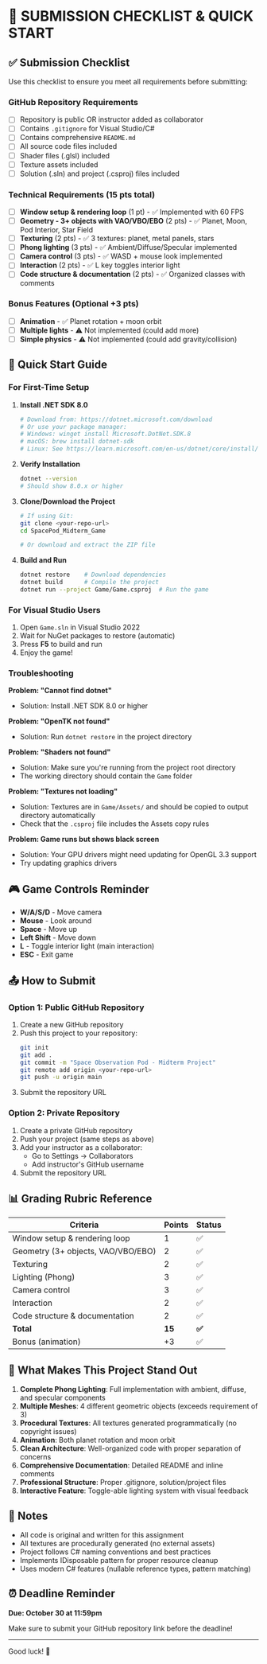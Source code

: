 # 🚀 SUBMISSION CHECKLIST & QUICK START

## ✅ Submission Checklist

Use this checklist to ensure you meet all requirements before submitting:

### GitHub Repository Requirements
- [ ] Repository is public OR instructor added as collaborator
- [ ] Contains `.gitignore` for Visual Studio/C#
- [ ] Contains comprehensive `README.md`
- [ ] All source code files included
- [ ] Shader files (.glsl) included
- [ ] Texture assets included
- [ ] Solution (.sln) and project (.csproj) files included

### Technical Requirements (15 pts total)
- [ ] **Window setup & rendering loop** (1 pt) - ✅ Implemented with 60 FPS
- [ ] **Geometry - 3+ objects with VAO/VBO/EBO** (2 pts) - ✅ Planet, Moon, Pod Interior, Star Field
- [ ] **Texturing** (2 pts) - ✅ 3 textures: planet, metal panels, stars
- [ ] **Phong lighting** (3 pts) - ✅ Ambient/Diffuse/Specular implemented
- [ ] **Camera control** (3 pts) - ✅ WASD + mouse look implemented
- [ ] **Interaction** (2 pts) - ✅ L key toggles interior light
- [ ] **Code structure & documentation** (2 pts) - ✅ Organized classes with comments

### Bonus Features (Optional +3 pts)
- [ ] **Animation** - ✅ Planet rotation + moon orbit
- [ ] **Multiple lights** - ⚠️ Not implemented (could add more)
- [ ] **Simple physics** - ⚠️ Not implemented (could add gravity/collision)

## 🏃 Quick Start Guide

### For First-Time Setup

1. **Install .NET SDK 8.0**
   ```bash
   # Download from: https://dotnet.microsoft.com/download
   # Or use your package manager:
   # Windows: winget install Microsoft.DotNet.SDK.8
   # macOS: brew install dotnet-sdk
   # Linux: See https://learn.microsoft.com/en-us/dotnet/core/install/linux
   ```

2. **Verify Installation**
   ```bash
   dotnet --version
   # Should show 8.0.x or higher
   ```

3. **Clone/Download the Project**
   ```bash
   # If using Git:
   git clone <your-repo-url>
   cd SpacePod_Midterm_Game
   
   # Or download and extract the ZIP file
   ```

4. **Build and Run**
   ```bash
   dotnet restore    # Download dependencies
   dotnet build      # Compile the project
   dotnet run --project Game/Game.csproj  # Run the game
   ```

### For Visual Studio Users

1. Open `Game.sln` in Visual Studio 2022
2. Wait for NuGet packages to restore (automatic)
3. Press **F5** to build and run
4. Enjoy the game!

### Troubleshooting

**Problem: "Cannot find dotnet"**
- Solution: Install .NET SDK 8.0 or higher

**Problem: "OpenTK not found"**
- Solution: Run `dotnet restore` in the project directory

**Problem: "Shaders not found"**
- Solution: Make sure you're running from the project root directory
- The working directory should contain the `Game` folder

**Problem: "Textures not loading"**
- Solution: Textures are in `Game/Assets/` and should be copied to output directory automatically
- Check that the `.csproj` file includes the Assets copy rules

**Problem: Game runs but shows black screen**
- Solution: Your GPU drivers might need updating for OpenGL 3.3 support
- Try updating graphics drivers

## 🎮 Game Controls Reminder

- **W/A/S/D** - Move camera
- **Mouse** - Look around
- **Space** - Move up
- **Left Shift** - Move down
- **L** - Toggle interior light (main interaction)
- **ESC** - Exit game

## 📤 How to Submit

### Option 1: Public GitHub Repository

1. Create a new GitHub repository
2. Push this project to your repository:
   ```bash
   git init
   git add .
   git commit -m "Space Observation Pod - Midterm Project"
   git remote add origin <your-repo-url>
   git push -u origin main
   ```
3. Submit the repository URL

### Option 2: Private Repository

1. Create a private GitHub repository
2. Push your project (same steps as above)
3. Add your instructor as a collaborator:
   - Go to Settings → Collaborators
   - Add instructor's GitHub username
4. Submit the repository URL

## 📊 Grading Rubric Reference

| Criteria | Points | Status |
|----------|--------|--------|
| Window setup & rendering loop | 1 | ✅ |
| Geometry (3+ objects, VAO/VBO/EBO) | 2 | ✅ |
| Texturing | 2 | ✅ |
| Lighting (Phong) | 3 | ✅ |
| Camera control | 3 | ✅ |
| Interaction | 2 | ✅ |
| Code structure & documentation | 2 | ✅ |
| **Total** | **15** | **✅** |
| Bonus (animation) | +3 | ✅ |

## 🎯 What Makes This Project Stand Out

1. **Complete Phong Lighting**: Full implementation with ambient, diffuse, and specular components
2. **Multiple Meshes**: 4 different geometric objects (exceeds requirement of 3)
3. **Procedural Textures**: All textures generated programmatically (no copyright issues)
4. **Animation**: Both planet rotation and moon orbit
5. **Clean Architecture**: Well-organized code with proper separation of concerns
6. **Comprehensive Documentation**: Detailed README and inline comments
7. **Professional Structure**: Proper .gitignore, solution/project files
8. **Interactive Feature**: Toggle-able lighting system with visual feedback

## 📝 Notes

- All code is original and written for this assignment
- All textures are procedurally generated (no external assets)
- Project follows C# naming conventions and best practices
- Implements IDisposable pattern for proper resource cleanup
- Uses modern C# features (nullable reference types, pattern matching)

## ⏰ Deadline Reminder

**Due: October 30 at 11:59pm**

Make sure to submit your GitHub repository link before the deadline!

---

Good luck! 🌟
